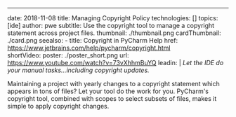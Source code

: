 ---
date: 2018-11-08
title: Managing Copyright Policy
technologies: []
topics: [ide]
author: pwe
subtitle: Use the copyright tool to manage a copyright statement across project files.
thumbnail: ./thumbnail.png
cardThumbnail: ./card.png
seealso:
    - title: Copyright in PyCharm Help
      href: https://www.jetbrains.com/help/pycharm/copyright.html  
shortVideo:
    poster: ./poster_short.png
    url: https://www.youtube.com/watch?v=73vXhhmBuYQ
leadin: | 
  *Let the IDE do your manual tasks...including copyright updates.*

  Maintaining a project with yearly changes to a copyright statement
  which appears in tons of files? Let your tool do the work for you.
  PyCharm's copyright tool, combined with scopes to select subsets
  of files, makes it simple to apply copyright changes.
